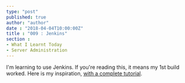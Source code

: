 ```yaml
---
type: "post"
published: true
author: "author"
date : "2018-04-04T10:00:00Z"
title : "009 : Jenkins"
section :
- What I Learnt Today
- Server Administration
---
```


I'm learning to use Jenkins. If you're reading this, it means my 1st build worked. 
Here is my inspiration, [with a complete tutorial](https://apurv.me/deploy-hugo-on-s3-with-jenkins/).
